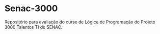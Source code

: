 # Senac-3000
Repositório para avaliação do curso de Lógica de Programação do Projeto 3000 Talentos TI do SENAC.
